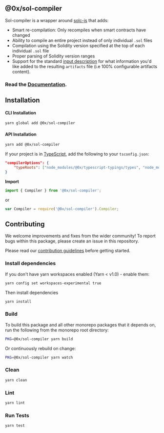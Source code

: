 ## @0x/sol-compiler

Sol-compiler is a wrapper around [solc-js](https://www.npmjs.com/package/solc) that adds:

-   Smart re-compilation: Only recompiles when smart contracts have changed
-   Ability to compile an entire project instead of only individual `.sol` files
-   Compilation using the Solidity version specified at the top of each individual `.sol` file
-   Proper parsing of Solidity version ranges
-   Support for the standard [input description](https://solidity.readthedocs.io/en/develop/using-the-compiler.html#input-description) for what information you'd like added to the resulting `artifacts` file (i.e 100% configurable artifacts content).

### Read the [Documentation](https://0xproject.com/docs/sol-compiler).

## Installation

#### CLI Installation

```bash
yarn global add @0x/sol-compiler
```

#### API Installation

```bash
yarn add @0x/sol-compiler
```

If your project is in [TypeScript](https://www.typescriptlang.org/), add the following to your `tsconfig.json`:

```json
"compilerOptions": {
    "typeRoots": ["node_modules/@0x/typescript-typings/types", "node_modules/@types"],
}
```

**Import**

```typescript
import { Compiler } from '@0x/sol-compiler';
```

or

```javascript
var Compiler = require('@0x/sol-compiler').Compiler;
```

## Contributing

We welcome improvements and fixes from the wider community! To report bugs within this package, please create an issue in this repository.

Please read our [contribution guidelines](../../CONTRIBUTING.md) before getting started.

### Install dependencies

If you don't have yarn workspaces enabled (Yarn < v1.0) - enable them:

```bash
yarn config set workspaces-experimental true
```

Then install dependencies

```bash
yarn install
```

### Build

To build this package and all other monorepo packages that it depends on, run the following from the monorepo root directory:

```bash
PKG=@0x/sol-compiler yarn build
```

Or continuously rebuild on change:

```bash
PKG=@0x/sol-compiler yarn watch
```

### Clean

```bash
yarn clean
```

### Lint

```bash
yarn lint
```

### Run Tests

```bash
yarn test
```